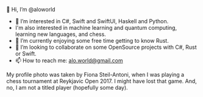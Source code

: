 👋 Hi, I’m @aloworld

- 👀 I’m interested in C#, Swift and SwiftUI, Haskell and Python. 
-    I'm also interested in machine learning and quantum computing, learning new languages, and chess.
- 🌱 I’m currently enjoying some free time getting to know Rust.
- 💞️ I’m looking to collaborate on some OpenSource projects with C#, Rust or Swift.
- 📫 How to reach me: alo.world@gmail.com

My profile photo was taken by Fiona Steil-Antoni, when I was playing a chess tournament at Reykjavic Open 2017. I might have lost that game. And, no, I am not a titled player (hopefully some day).
<!---
aloworld/aloworld is a ✨ special ✨ repository because its `README.md` (this file) appears on your GitHub profile.
You can click the Preview link to take a look at your changes.
--->

